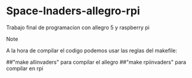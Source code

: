 # Space-Inaders-allegro-rpi
Trabajo final de programacion con allegro 5 y raspberry pi

> [!NOTE]
> A la hora de compilar el codigo podemos usar las reglas del makefile:

##"make allinvaders" para compilar el allegro
##"make rpiinvaders" para compilar en rpi
